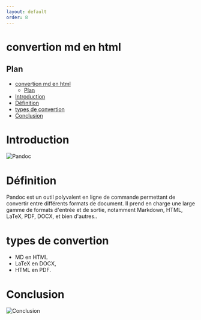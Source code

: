 ```yaml
---
layout: default
order: 8
---
```

   
# convertion md en html 
<!-- new slide -->
## Plan
- [convertion md en html](#convertion-md-en-html)
  - [Plan](#plan)
- [Introduction](#introduction)
- [Définition](#définition)
- [types de convertion](#types-de-convertion)
- [Conclusion](#conclusion)
 

<!-- new slide -->
# Introduction

![Pandoc](/lab-markdown/8.convertion-en-html/images/pandoc.png)
<!-- new slide -->
# Définition

Pandoc est un outil polyvalent en ligne de commande permettant de convertir entre différents formats de document. Il prend en charge une large gamme de formats d'entrée et de sortie, notamment Markdown, HTML, LaTeX, PDF, DOCX, et bien d'autres..
<!-- new slide -->
# types de convertion

- MD en HTML
- LaTeX en DOCX,
- HTML en PDF.
<!-- new slide -->

# Conclusion

![Conclusion](/lab-markdown/8.convertion-en-html/images/conclusion.png)
<!-- new slide -->
